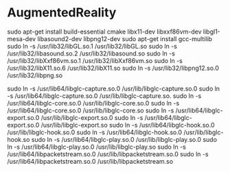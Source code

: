 # AugmentedReality

sudo apt-get install build-essential cmake libx11-dev libxxf86vm-dev libgl1-mesa-dev libasound2-dev libpng12-dev
sudo apt-get install gcc-multilib
sudo ln -s /usr/lib32/libGL.so.1 /usr/lib32/libGL.so
sudo ln -s /usr/lib32/libasound.so.2 /usr/lib32/libasound.so
sudo ln -s /usr/lib32/libXxf86vm.so.1 /usr/lib32/libXxf86vm.so
sudo ln -s /usr/lib32/libX11.so.6 /usr/lib32/libX11.so
sudo ln -s /usr/lib32/libpng12.so.0 /usr/lib32/libpng.so

sudo ln -s /usr/lib64/libglc-capture.so.0 /usr/lib/libglc-capture.so.0
sudo ln -s /usr/lib64/libglc-capture.so.0 /usr/lib/libglc-capture.so.
sudo ln -s /usr/lib64/libglc-core.so.0 /usr/lib/libglc-core.so.0
sudo ln -s /usr/lib64/libglc-core.so.0 /usr/lib/libglc-core.so
sudo ln -s /usr/lib64/libglc-export.so.0 /usr/lib/libglc-export.so.0
sudo ln -s /usr/lib64/libglc-export.so.0 /usr/lib/libglc-export.so
sudo ln -s /usr/lib64/libglc-hook.so.0 /usr/lib/libglc-hook.so.0
sudo ln -s /usr/lib64/libglc-hook.so.0 /usr/lib/libglc-hook.so
sudo ln -s /usr/lib64/libglc-play.so.0 /usr/lib/libglc-play.so.0
sudo ln -s /usr/lib64/libglc-play.so.0 /usr/lib/libglc-play.so
sudo ln -s /usr/lib64/libpacketstream.so.0 /usr/lib/libpacketstream.so.0
sudo ln -s /usr/lib64/libpacketstream.so.0 /usr/lib/libpacketstream.so
